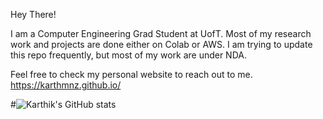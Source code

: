 Hey There!

I am a Computer Engineering Grad Student at UofT. Most of my research work and projects are done either on Colab or AWS. 
I am trying to update this repo frequently, but most of my work are under NDA. 

Feel free to check my personal website to reach out to me. 
https://karthmnz.github.io/


#![Karthik's GitHub stats](https://github-readme-stats.vercel.app/api?username=karthmnz&show_icons=true&theme=radical)

